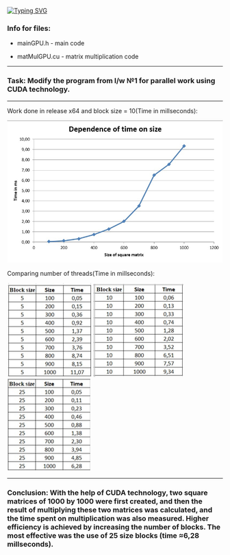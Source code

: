 [![Typing SVG](https://readme-typing-svg.herokuapp.com?color=%2336BCF7&lines=Lab+4)](https://git.io/typing-svg)
### Info for files: ###

* mainGPU.h           - main code 

* matMulGPU.cu           - matrix multiplication code

----

### Task: Modify the program from l/w №1 for parallel work using CUDA technology. ###

----

Work done in release x64 and block size = 10(Time in millseconds):

![](/size_time.jpg) 

Comparing number of threads(Time in millseconds):

![](/5.jpg) ![](/10.jpg) ![](/25.jpg)


----

### Conclusion: With the help of CUDA technology, two square matrices of 1000 by 1000 were first created, and then the result of multiplying these two matrices was calculated, and the time spent on multiplication was also measured. Higher efficiency is achieved by increasing the number of blocks. The most effective was the use of 25 size blocks (time ≈6,28 millseconds). ###
